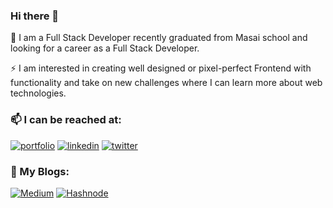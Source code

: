 ### Hi there 👋

🌱 I am a Full Stack Developer recently graduated from Masai school and looking for a career as a Full Stack Developer.

⚡ I am interested in creating well designed or pixel-perfect Frontend with functionality and take on new challenges where I can learn more about web technologies.

### 📫 I can be reached at:

[![portfolio](https://img.shields.io/badge/my_portfolio-000?style=for-the-badge&logo=ko-fi&logoColor=white)]()
[![linkedin](https://img.shields.io/badge/linkedin-0A66C2?style=for-the-badge&logo=linkedin&logoColor=white)](https://www.linkedin.com/in/vinesh-nair3124/)
[![twitter](https://img.shields.io/badge/twitter-1DA1F2?style=for-the-badge&logo=twitter&logoColor=white)]()

### 💬 My Blogs: 

[![Medium](https://img.shields.io/badge/medium-000?style=for-the-badge&logo=medium&logoColor=white)](https://vinesh-nair31.medium.com/)
[![Hashnode](https://img.shields.io/badge/hashnode-000?style=for-the-badge&logo=hashnode&logoColor=white)](https://hashnode.com/@Vinesh)


<!--
**Vinesh3124/Vinesh3124** is a ✨ _special_ ✨ repository because its `README.md` (this file) appears on your GitHub profile.

Here are some ideas to get you started:

- 🔭 I’m currently working on ...
- 🌱 I’m currently learning ...
- 👯 I’m looking to collaborate on ...
- 🤔 I’m looking for help with ...
- 💬 Ask me about ...
- 📫 How to reach me: ...
- 😄 Pronouns: ...
- ⚡ Fun fact: ...
-->

